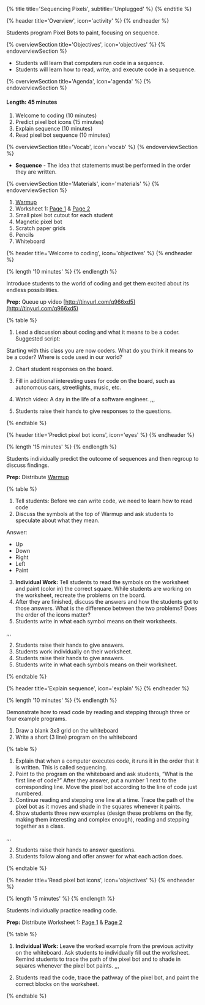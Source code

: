 {% title title='Sequencing Pixels', subtitle='Unplugged' %}
{% endtitle %}

{% header title='Overview', icon='activity' %}
{% endheader %}

Students program Pixel Bots to paint, focusing on sequence.

{% overviewSection title='Objectives', icon='objectives' %}
{% endoverviewSection %}

- Students will learn that computers run code in a sequence.
- Students will learn how to read, write, and execute code in a sequence.

{% overviewSection title='Agenda', icon='agenda' %}
{% endoverviewSection %}

#### Length: 45 minutes

1. Welcome to coding (10 minutes)
1. Predict pixel bot icons (15 minutes)
1. Explain sequence (10 minutes)
1. Read pixel bot sequence (10 minutes)

{% overviewSection title='Vocab', icon='vocab' %}
{% endoverviewSection %}

- **Sequence** - The idea that statements must be performed in the order they are written.

{% overviewSection title='Materials', icon='materials' %}
{% endoverviewSection %}

1. <a href="../worksheets/lesson1-warmup.pdf" target="_blank">Warmup</a>
1. Worksheet 1: <a href="../worksheets/lesson1-worksheet1-1.pdf" target="_blank">Page 1</a> & <a href="../worksheets/lesson1-worksheet1-2.pdf" target="_blank">Page 2</a>
1. Small pixel bot cutout for each student
1. Magnetic pixel bot
1. Scratch paper grids
1. Pencils
1. Whiteboard

{% header title='Welcome to coding', icon='objectives' %}
{% endheader %}

{% length '10 minutes' %}
{% endlength %}

Introduce students to the world of coding and get them excited about its endless possibilities.

**Prep:** Queue up video [http://tinyurl.com/q966xd5](http://tinyurl.com/q966xd5)

{% table %}

1) Lead a discussion about coding and what it means to be a coder. Suggested script:

Starting with this class you are now coders. What do you think it means to be a coder? Where is code used in our world?

2) Chart student responses on the board.
3) Fill in additional interesting uses for code on the board, such as autonomous cars, streetlights, music, etc.
4) Watch video: A day in the life of a software engineer.
,,,

1) Students raise their hands to give responses to the questions.

{% endtable %}

{% header title='Predict pixel bot icons', icon='eyes' %}
{% endheader %}

{% length '15 minutes' %}
{% endlength %}

Students individually predict the outcome of sequences and then regroup to discuss findings.

**Prep:** Distribute <a href="../worksheets/lesson1-warmup.pdf" target="_blank">Warmup</a>

{% table %}

1) Tell students: Before we can write code, we need to learn how to read code
2) Discuss the symbols at the top of Warmup and ask students to speculate about what they mean.

Answer:
  - Up
  - Down
  - Right
  - Left
  - Paint
3) **Individual Work:** Tell students to read the symbols on the worksheet and paint (color in) the correct square. While students are working on the worksheet, recreate the problems on the board.
4) After they are finished, discuss the answers and how the students got to those answers. What is the difference between the two problems? Does the order of the icons matter?
5) Students write in what each symbol means on their worksheets.

,,,

2) Students raise their hands to give answers.
3) Students work individually on their worksheet.
4) Students raise their hands to give answers.
5) Students write in what each symbols means on their worksheet.

{% endtable %}

{% header title='Explain sequence', icon='explain' %}
{% endheader %}

{% length '10 minutes' %}
{% endlength %}

Demonstrate how to read code by reading and stepping through three or four example programs.


1. Draw a blank 3x3 grid on the whiteboard
2. Write a short (3 line) program on the whiteboard


{% table %}

1) Explain that when a computer executes code, it runs it in the order that it is written. This is called sequencing.
2) Point to the program on the whiteboard and ask students, “What is the first line of code?” After they answer, put a number 1 next to the corresponding line. Move the pixel bot according to the line of code just numbered.
3) Continue reading and stepping one line at a time. Trace the path of the pixel bot as it moves and shade in the squares whenever it paints.
4) Show students three new examples (design these problems on the fly, making them interesting and complex enough), reading and stepping together as a class.

,,,

2) Students raise their hands to answer questions.
4) Students follow along and offer answer for what each action does.

{% endtable %}

{% header title='Read pixel bot icons', icon='objectives' %}
{% endheader %}

{% length '5 minutes' %}
{% endlength %}

Students individually practice reading code.

**Prep:** Distribute Worksheet 1: <a href="../worksheets/lesson1-worksheet1-1.pdf" target="_blank">Page 1</a> & <a href="../worksheets/lesson1-worksheet1-2.pdf" target="_blank">Page 2</a>

{% table %}

1) **Individual Work:** Leave the worked example from the previous activity on the whiteboard. Ask students to individually fill out the worksheet. Remind students to trace the path of the pixel bot and to shade in squares whenever the pixel bot paints.
,,,

1) Students read the code, trace the pathway of the pixel bot, and paint the correct blocks on the worksheet.

{% endtable %}
